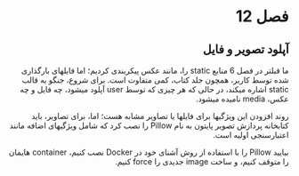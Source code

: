 <h1 dir="rtl">
فصل 12
</h1>

<h2 dir="rtl">
آپلود تصویر و فایل
</h2>

<p dir="rtl">
ما قبلتر در فصل 6 منابع static را، مانند عکس پیکربندی کردیم؛ اما فایلهای بارگذاری شده توسط کاربر، همچون جلد کتاب، کمی متفاوت است. برای شروع، جنگو به قالب static اشاره میکند، در حالی که هر چیزی که توسط user آپلود میشود، چه فایل و چه عکس، media نامیده میشود.
</p>
<p dir="rtl">
روند افزودن این ویژگیها برای فایلها یا تصاویر مشابه هست؛ اما، برای تصاویر، باید کتابخانه پردازش تصویر پایتون به نام Pillow را نصب کرد که شامل ویژگیهای اضافه مانند اعتبارسنجی اولیه است.
</p>
<p dir="rtl">
بیایید Pillow را با استفاده از روش آشنای خود در Docker نصب کنیم، container هایمان را متوقف کنیم، و ساخت image جدیدی را force کنیم.
</p>

